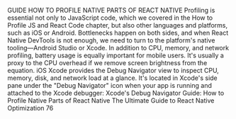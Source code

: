 GUIDE
HOW TO PROFILE NATIVE 
PARTS OF REACT NATIVE
Profiling is essential not only to JavaScript code, which we covered in the How to Profile JS 
and React Code chapter, but also other languages and platforms, such as iOS or Android. 
Bottlenecks happen on both sides, and when React Native DevTools is not enough, we need to 
turn to the platform's native tooling—Android Studio or Xcode.
In addition to CPU, memory, and network profiling, battery usage is equally important for 
mobile users. It's usually a proxy to the CPU overhead if we remove screen brightness from the 
equation.
iOS
Xcode provides the Debug Navigator view to inspect CPU, memory, disk, and network load at 
a glance. It's located in Xcode's side pane under the "Debug Navigator" icon when your app is 
running and attached to the Xcode debugger:
Xcode's Debug Navigator
Guide: How to Profile Native Parts of React Native
The Ultimate Guide to React Native Optimization
76